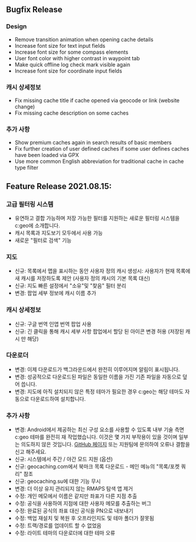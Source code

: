 ## Bugfix Release

### Design
- Remove transition animation when opening cache details
- Increase font size for text input fields
- Increase font size for some compass elements
- User font color with higher contrast in waypoint tab
- Make quick offline log check mark visible again
- Increase font size for coordinate input fields

### 캐시 상세정보
- Fix missing cache title if cache opened via geocode or link (website change)
- Fix missing cache description on some caches

### 추가 사항
- Show premium caches again in search results of basic members
- Fix further creation of user defined caches if some user defines caches have been loaded via GPX
- Use more common English abbreviation for traditional cache in cache type filter

## Feature Release 2021.08.15:

### 고급 필터링 시스템
- 유연하고 결합 가능하며 저장 가능한 필터를 지원하는 새로운 필터링 시스템을 c:geo에 소개합니다.
- 캐시 목록과 지도보기 모두에서 사용 가능
- 새로운 "필터로 검색" 기능

### 지도
- 신규: 목록에서 맵을 표시하는 동안 사용자 정의 캐시 생성시: 사용자가 현재 목록에 새 캐시를 저장하도록 제안 (사용자 정의 캐시의 기본 목록 대신)
- 신규: 지도 빠른 설정에서 "소유"및 "찾음" 필터 분리
- 변경: 팝업 세부 정보에 캐시 이름 추가

### 캐시 상세정보
- 신규: 구글 번역 인앱 번역 팝업 사용
- 신규: 긴 클릭을 통해 캐시 세부 사항 팝업에서 할당 된 아이콘 변경 허용 (저장된 캐시 만 해당)

### 다운로더
- 변경: 이제 다운로드가 백그라운드에서 완전히 이루어지며 알림이 표시됩니다.
- 변경: 성공적으로 다운로드된 파일은 동일한 이름을 가진 기존 파일을 자동으로 덮어 씁니다.
- 변경: 지도에 아직 설치되지 않은 특정 테마가 필요한 경우 c:geo는 해당 테마도 자동으로 다운로드하여 설치합니다.

### 추가 사항
- 변경: Android에서 제공하는 최신 구성 요소를 사용할 수 있도록 내부 기술 측면 c:geo 테마를 완전히 재 작업했습니다. 이것은 몇 가지 부작용이 있을 것이며 일부는 의도하지 않은 것입니다. [GitHub 페이지](https://www.github.com/cgeo/cgeo/issues) 또는 지원팀에 문의하여 오류나 결함을 신고 해주세요.
- 신규: 시스템에서 주간 / 야간 모드 지원 (옵션)
- 신규: geocaching.com에서 북마크 목록 다운로드 - 메인 메뉴의 "목록/포켓 쿼리" 참조
- 신규: geocaching.su에 대한 기능 무시
- 변경: 더 이상 유지 관리되지 않는 RMAPS 탐색 앱 제거
- 수정: 개인 메모에서 이름은 같지만 좌표가 다른 지점 추출
- 수정: 공식을 사용하여 지점에 대한 사용자 메모를 추출하는 버그
- 수정: 완료된 공식의 좌표 대신 공식을 PN으로 내보내기
- 수정: 백업 재설치 및 복원 후 오프라인지도 및 테마 폴더가 잘못됨
- 수정: 트랙/경로를 업데이트 할 수 없었음
- 수정: 라이트 테마의 다운로더에 대한 테마 오류
